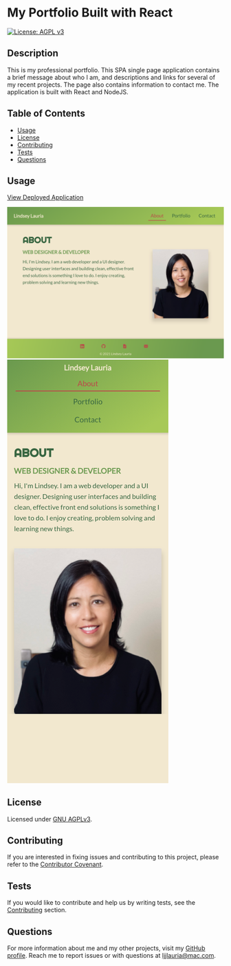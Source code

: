 # My Portfolio Built with React
  [![License: AGPL v3](https://img.shields.io/badge/License-AGPL%20v3-blue.svg)](https://www.gnu.org/licenses/agpl-3.0)

  ## Description
  This is my professional portfolio. This SPA single page application contains a brief message about who I am, and descriptions and links for several of my recent projects. The page also contains information to contact me.  The application is built with React and NodeJS.

  ## Table of Contents
  * [Usage](#usage)
  * [License](#license)
  * [Contributing](#contributing)
  * [Tests](#tests)
  * [Questions](#questions)


  ## Usage
[View Deployed Application](https://lindseyjeejan.github.io/my-portfolio-react/)

![Desktop](public/images/desktop.png)
![Mobile](public/images/mobile.png)

  ## License
  Licensed under [GNU AGPLv3](https://spdx.org/licenses/AGPL-3.0-or-later.html).

  ## Contributing
  
  If you are interested in fixing issues and contributing to this project, please refer to the [Contributor Covenant](https://www.contributor-covenant.org/).

  ## Tests
  
  If you would like to contribute and help us by writing tests, see the [Contributing](#contributing) section.

  ## Questions
  For more information about me and my other projects, visit my [GitHub profile](https://github.com/LindseyJeeJan). Reach me to report issues or with questions at [ljjlauria@mac.com](mailto:ljjlauria@mac.com).
